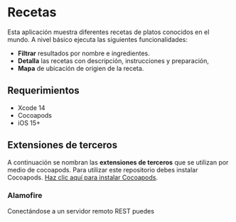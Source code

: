 # Recetas

Esta aplicación muestra diferentes recetas de platos conocidos en el mundo. A nivel básico ejecuta las siguientes funcionalidades:  

 - **Filtrar** resultados por nombre e ingredientes. 
 - **Detalla** las recetas con descripción, instrucciones y preparación,  
 - **Mapa** de ubicación de origien de la receta.

## Requerimientos
- Xcode 14 
- Cocoapods
- iOS 15+

## Extensiones de terceros

A continuación se nombran las **extensiones de terceros** que se utilizan por medio de cocoapods. Para utilizar este repositorio debes instalar Cocoapods. [Haz clic aquí para instalar Cocoapods](https://cocoapods.org/#install). 

### Alamofire

Conectándose a un servidor remoto REST puedes

